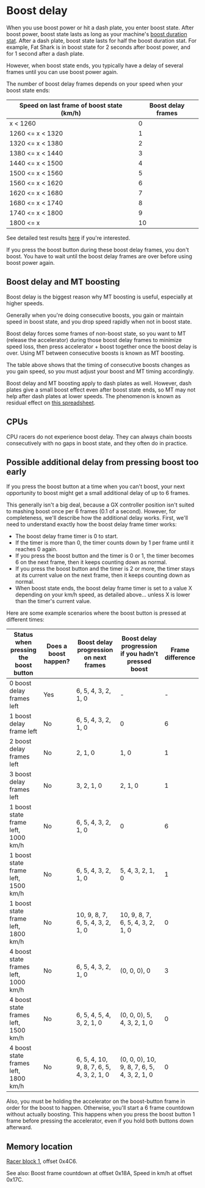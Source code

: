 # Boost delay

When you use boost power or hit a dash plate, you enter boost state. After boost power, boost state lasts as long as your machine's [boost duration stat](https://docs.google.com/spreadsheets/d/133Xsq-KV3lpfk9SS4_L84WV-JuXHOR8_GlFZRnskkSU/edit#gid=17). After a dash plate, boost state lasts for half the boost duration stat. For example, Fat Shark is in boost state for 2 seconds after boost power, and for 1 second after a dash plate.

However, when boost state ends, you typically have a delay of several frames until you can use boost power again.

The number of boost delay frames depends on your speed when your boost state ends:

Speed on last frame of boost state (km/h) | Boost delay frames
--- | ---
x < 1260 | 0
1260 <= x < 1320 | 1
1320 <= x < 1380 | 2
1380 <= x < 1440 | 3
1440 <= x < 1500 | 4
1500 <= x < 1560 | 5
1560 <= x < 1620 | 6
1620 <= x < 1680 | 7
1680 <= x < 1740 | 8
1740 <= x < 1800 | 9
1800 <= x | 10

See detailed test results [here](tests/boost_delay.md) if you're interested.

If you press the boost button during these boost delay frames, you don't boost. You have to wait until the boost delay frames are over before using boost power again.

## Boost delay and MT boosting

Boost delay is the biggest reason why MT boosting is useful, especially at higher speeds.

Generally when you're doing consecutive boosts, you gain or maintain speed in boost state, and you drop speed rapidly when not in boost state.

Boost delay forces some frames of non-boost state, so you want to MT (release the accelerator) during those boost delay frames to minimize speed loss, then press accelerator + boost together once the boost delay is over. Using MT between consecutive boosts is known as MT boosting.

The table above shows that the timing of consecutive boosts changes as you gain speed, so you must adjust your boost and MT timing accordingly.

Boost delay and MT boosting apply to dash plates as well. However, dash plates give a small boost effect even after boost state ends, so MT may not help after dash plates at lower speeds. The phenomenon is known as residual effect on [this spreadsheet](https://docs.google.com/spreadsheets/d/1fWJuCwwAKniUjdT64H8s0akdmBRo9r5XlLrkuWOIY4I/edit#gid=0).

## CPUs

CPU racers do not experience boost delay. They can always chain boosts consecutively with no gaps in boost state, and they often do in practice.

## Possible additional delay from pressing boost too early

If you press the boost button at a time when you can't boost, your next opportunity to boost might get a small additional delay of up to 6 frames.

This generally isn't a big deal, because a GX controller position isn't suited to mashing boost once per 6 frames (0.1 of a second). However, for completeness, we'll describe how the additional delay works. First, we'll need to understand exactly how the boost delay frame timer works:

- The boost delay frame timer is 0 to start.
- If the timer is more than 0, the timer counts down by 1 per frame until it reaches 0 again.
- If you press the boost button and the timer is 0 or 1, the timer becomes 6 on the next frame, then it keeps counting down as normal.
- If you press the boost button and the timer is 2 or more, the timer stays at its current value on the next frame, then it keeps counting down as normal.
- When boost state ends, the boost delay frame timer is set to a value X depending on your km/h speed, as detailed above... unless X is lower than the timer's current value.

Here are some example scenarios where the boost button is pressed at different times:

Status when pressing the boost button | Does a boost happen? | Boost delay progression on next frames | Boost delay progression if you hadn't pressed boost | Frame difference
--- | --- | --- | --- | ---
0 boost delay frames left | Yes | 6, 5, 4, 3, 2, 1, 0 | - | -
1 boost delay frame left | No | 6, 5, 4, 3, 2, 1, 0 | 0 | 6
2 boost delay frames left | No | 2, 1, 0 | 1, 0 | 1
3 boost delay frames left | No | 3, 2, 1, 0 | 2, 1, 0 | 1
1 boost state frame left, 1000 km/h | No | 6, 5, 4, 3, 2, 1, 0 | 0 | 6
1 boost state frame left, 1500 km/h | No | 6, 5, 4, 3, 2, 1, 0 | 5, 4, 3, 2, 1, 0 | 1
1 boost state frame left, 1800 km/h | No | 10, 9, 8, 7, 6, 5, 4, 3, 2, 1, 0 | 10, 9, 8, 7, 6, 5, 4, 3, 2, 1, 0 | 0
4 boost state frames left, 1000 km/h | No | 6, 5, 4, 3, 2, 1, 0 | (0, 0, 0), 0 | 3
4 boost state frames left, 1500 km/h | No | 6, 5, 4, 5, 4, 3, 2, 1, 0 | (0, 0, 0), 5, 4, 3, 2, 1, 0 | 0
4 boost state frames left, 1800 km/h | No | 6, 5, 4, 10, 9, 8, 7, 6, 5, 4, 3, 2, 1, 0 | (0, 0, 0), 10, 9, 8, 7, 6, 5, 4, 3, 2, 1, 0 | 0

Also, you must be holding the accelerator on the boost-button frame in order for the boost to happen. Otherwise, you'll start a 6 frame countdown without actually boosting. This happens when you press the boost button 1 frame before pressing the accelerator, even if you hold both buttons down afterward.

## Memory location

[Racer block 1](/addresses/racer_block_1.md), offset 0x4C6.

See also: Boost frame countdown at offset 0x18A, Speed in km/h at offset 0x17C.
